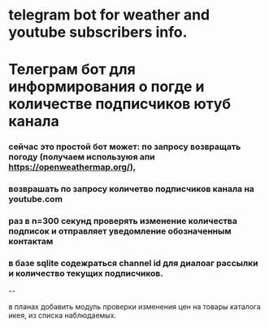 # telegram bot for weather and youtube subscribers info.
# Телеграм бот для информирования о погде и количестве подписчиков ютуб канала


### сейчас это простой бот может: по запросу возвращать погоду (получаем используюя апи https://openweathermap.org/),
### возврашать по запросу количетво подписчиков канала на youtube.com
### раз в n=300 секунд проверять изменение количества подписок и отправляет уведомление обозначенным контактам
### в базе sqlite содежраться channel id для диалоаг рассылки и количество текущих подписчиков.

--

в планах добавить модуль проверки изменения цен на товары каталога икея, из списка наблюдаемых.

